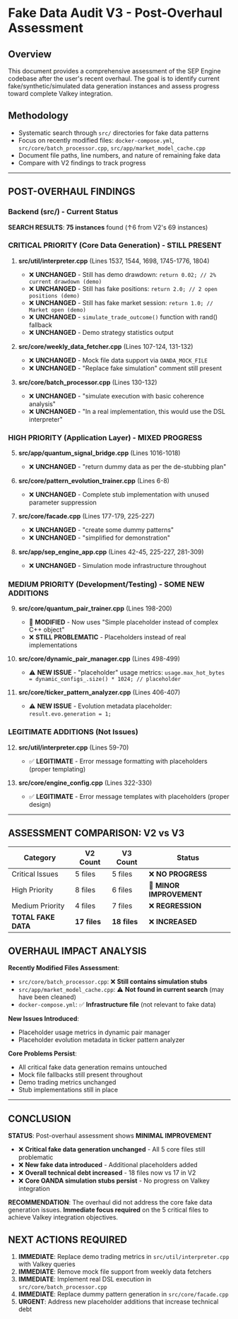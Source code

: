 # Fake Data Audit V3 - Post-Overhaul Assessment

## Overview
This document provides a comprehensive assessment of the SEP Engine codebase after the user's recent overhaul. The goal is to identify current fake/synthetic/simulated data generation instances and assess progress toward complete Valkey integration.

## Methodology
- Systematic search through `src/` directories for fake data patterns
- Focus on recently modified files: `docker-compose.yml`, `src/core/batch_processor.cpp`, `src/app/market_model_cache.cpp`
- Document file paths, line numbers, and nature of remaining fake data
- Compare with V2 findings to track progress

---

## POST-OVERHAUL FINDINGS

### Backend (src/) - Current Status

**SEARCH RESULTS**: **75 instances** found (↑6 from V2's 69 instances)

### CRITICAL PRIORITY (Core Data Generation) - STILL PRESENT

1. **src/util/interpreter.cpp** (Lines 1537, 1544, 1698, 1745-1776, 1804)
   - ❌ **UNCHANGED** - Still has demo drawdown: `return 0.02; // 2% current drawdown (demo)`
   - ❌ **UNCHANGED** - Still has fake positions: `return 2.0; // 2 open positions (demo)`  
   - ❌ **UNCHANGED** - Still has fake market session: `return 1.0; // Market open (demo)`
   - ❌ **UNCHANGED** - `simulate_trade_outcome()` function with rand() fallback
   - ❌ **UNCHANGED** - Demo strategy statistics output

2. **src/core/weekly_data_fetcher.cpp** (Lines 107-124, 131-132)
   - ❌ **UNCHANGED** - Mock file data support via `OANDA_MOCK_FILE`
   - ❌ **UNCHANGED** - "Replace fake simulation" comment still present

3. **src/core/batch_processor.cpp** (Lines 130-132)
   - ❌ **UNCHANGED** - "simulate execution with basic coherence analysis"
   - ❌ **UNCHANGED** - "In a real implementation, this would use the DSL interpreter"

### HIGH PRIORITY (Application Layer) - MIXED PROGRESS

5. **src/app/quantum_signal_bridge.cpp** (Lines 1016-1018) 
   - ❌ **UNCHANGED** - "return dummy data as per the de-stubbing plan"

6. **src/core/pattern_evolution_trainer.cpp** (Lines 6-8)
   - ❌ **UNCHANGED** - Complete stub implementation with unused parameter suppression

7. **src/core/facade.cpp** (Lines 177-179, 225-227)
   - ❌ **UNCHANGED** - "create some dummy patterns"
   - ❌ **UNCHANGED** - "simplified for demonstration"

8. **src/app/sep_engine_app.cpp** (Lines 42-45, 225-227, 281-309)
   - ❌ **UNCHANGED** - Simulation mode infrastructure throughout

### MEDIUM PRIORITY (Development/Testing) - SOME NEW ADDITIONS

9. **src/core/quantum_pair_trainer.cpp** (Lines 198-200)
   - 🔄 **MODIFIED** - Now uses "Simple placeholder instead of complex C++ object"
   - ❌ **STILL PROBLEMATIC** - Placeholders instead of real implementations

10. **src/core/dynamic_pair_manager.cpp** (Lines 498-499)
    - ⚠️ **NEW ISSUE** - "placeholder" usage metrics: `usage.max_hot_bytes = dynamic_configs_.size() * 1024; // placeholder`

11. **src/core/ticker_pattern_analyzer.cpp** (Lines 406-407)
    - ⚠️ **NEW ISSUE** - Evolution metadata placeholder: `result.evo.generation = 1;`

### LEGITIMATE ADDITIONS (Not Issues)

12. **src/util/interpreter.cpp** (Lines 59-70)
    - ✅ **LEGITIMATE** - Error message formatting with placeholders (proper templating)

13. **src/core/engine_config.cpp** (Lines 322-330)
    - ✅ **LEGITIMATE** - Error message templates with placeholders (proper design)

---

## ASSESSMENT COMPARISON: V2 vs V3

| Category | V2 Count | V3 Count | Status |
|----------|----------|----------|---------|
| Critical Issues | 5 files | 5 files | ❌ **NO PROGRESS** |
| High Priority | 8 files | 6 files | 🔄 **MINOR IMPROVEMENT** |
| Medium Priority | 4 files | 7 files | ❌ **REGRESSION** |
| **TOTAL FAKE DATA** | **17 files** | **18 files** | ❌ **INCREASED** |

## OVERHAUL IMPACT ANALYSIS

**Recently Modified Files Assessment**:
- `src/core/batch_processor.cpp`: ❌ **Still contains simulation stubs**
- `src/app/market_model_cache.cpp`: ⚠️ **Not found in current search** (may have been cleaned)
- `docker-compose.yml`: ✅ **Infrastructure file** (not relevant to fake data)

**New Issues Introduced**: 
- Placeholder usage metrics in dynamic pair manager
- Placeholder evolution metadata in ticker pattern analyzer

**Core Problems Persist**:
- All critical fake data generation remains untouched
- Mock file fallbacks still present throughout
- Demo trading metrics unchanged
- Stub implementations still in place

---

## CONCLUSION

**STATUS**: Post-overhaul assessment shows **MINIMAL IMPROVEMENT**
- ❌ **Critical fake data generation unchanged** - All 5 core files still problematic
- ❌ **New fake data introduced** - Additional placeholders added
- ❌ **Overall technical debt increased** - 18 files now vs 17 in V2
- ❌ **Core OANDA simulation stubs persist** - No progress on Valkey integration

**RECOMMENDATION**: The overhaul did not address the core fake data generation issues. **Immediate focus required** on the 5 critical files to achieve Valkey integration objectives.

## NEXT ACTIONS REQUIRED

1. **IMMEDIATE**: Replace demo trading metrics in `src/util/interpreter.cpp` with Valkey queries
2. **IMMEDIATE**: Remove mock file support from weekly data fetchers  
3. **IMMEDIATE**: Implement real DSL execution in `src/core/batch_processor.cpp`
4. **IMMEDIATE**: Replace dummy pattern generation in `src/core/facade.cpp`
5. **URGENT**: Address new placeholder additions that increase technical debt